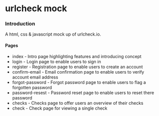 # urlcheck mock

### Introduction

A html, css & javascript mock up of urlcheck.io.

#### Pages
* index - Intro page highlighting features and introducing concept
* login - Login page to enable users to sign in
* register - Registration page to enable users to create an account
* confirm-email - Email confirmation page to enable users to verify account email address
* forgot-password - Forgot password page to enable users to flag a forgotten password
* password-resest - Password reset page to enable users to reset there password
* checks - Checks page to offer users an overview of their checks
* check - Check page for viewing a single check





